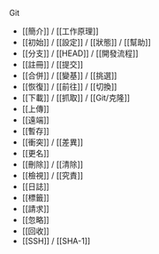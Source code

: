 Git
- [[簡介]] / [[工作原理]]
- [[初始]] / [[設定]] / [[狀態]] / [[幫助]]
- [[分支]] / [[HEAD]] / [[開發流程]]
- [[註冊]] / [[提交]]
- [[合併]] / [[變基]] / [[挑選]]
- [[恢復]] / [[前往]] / [[切換]]
- [[下載]] / [[抓取]] / [[Git/克隆]]
- [[上傳]]
- [[遠端]]
- [[暫存]]
- [[衝突]] / [[差異]]
- [[更名]]
- [[刪除]] / [[清除]]
- [[檢視]] / [[究責]]
- [[日誌]]
- [[標籤]]
- [[請求]]
- [[忽略]]
- [[回收]]
- [[SSH]] / [[SHA-1]]